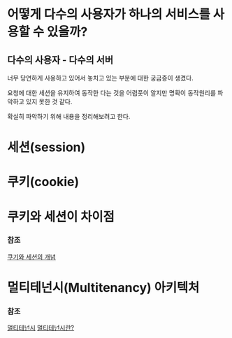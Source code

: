 #   어떻게 다수의 사용자가 하나의 서비스를 사용할 수 있을까?

##  다수의 사용자 - 다수의 서버
너무 당연하게 사용하고 있어서 놓치고 있는 부분에 대한 궁금증이 생겼다.

요청에 대한 세션을 유지하여 동작한 다는 것을 어렴풋이 알지만 명확이 동작원리를 파악하고 있지 못한 것 같다.

확실히 파악하기 위해 내용을 정리해보려고 한다.

#   세션(session)

#   쿠키(cookie)

#   쿠키와 세션이 차이점



### 참조
[쿠기와 세션의 개념](https://interconnection.tistory.com/74)

#   멀티테넌시(Multitenancy) 아키텍처

### 참조
[멀티테넌시](https://www.itworld.co.kr/news/101255)
[멀티테넌시란?](https://www.redhat.com/ko/topics/cloud-computing/what-is-multitenancy)